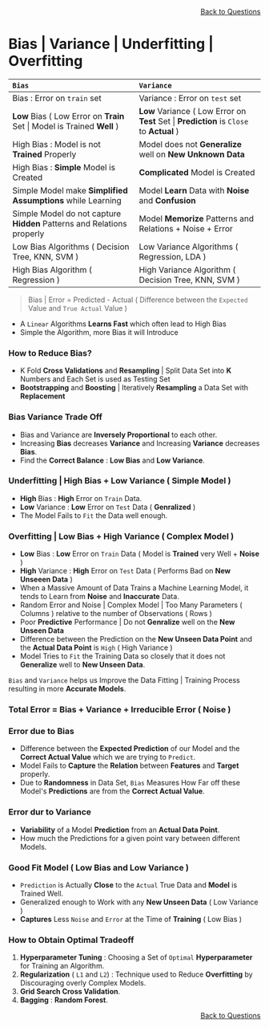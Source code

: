 <p align='right'><a align="right" href="https://github.com/KIRANKUMAR7296/Library/blob/main/Interview.md">Back to Questions</a></p>

# Bias | Variance | Underfitting | Overfitting

`Bias` | `Variance`
:--- | :---
Bias : Error on `train` set | Variance : Error on `test` set
**Low** Bias ( Low Error on **Train** Set \| Model is Trained **Well** ) | **Low** Variance ( Low Error on **Test** Set \| **Prediction** is `Close` to **Actual** )
High Bias : Model is not **Trained** Properly | Model does not **Generalize** well on **New Unknown Data**
High Bias : **Simple** Model is Created | **Complicated** Model is Created
Simple Model make **Simplified Assumptions** while Learning | Model **Learn** Data with **Noise** and **Confusion**
Simple Model do not capture **Hidden** Patterns and Relations properly | Model **Memorize** Patterns and Relations + Noise + Error
Low Bias Algorithms ( Decision Tree, KNN, SVM ) | Low Variance Algorithms ( Regression, LDA )
High Bias Algorithm ( Regression ) | High Variance Algorithm ( Decision Tree, KNN, SVM ) 

> Bias | Error = Predicted - Actual ( Difference between the `Expected` Value and `True Actual` Value  )

- A `Linear` Algorithms **Learns Fast** which often lead to High Bias
- Simple the Algorithm, more Bias it will Introduce 

### How to Reduce Bias?
- K Fold **Cross Validations** and **Resampling** | Split Data Set into **K** Numbers and Each Set is used as Testing Set
- **Bootstrapping** and **Boosting** | Iteratively **Resampling** a Data Set with **Replacement**

### Bias Variance Trade Off

- Bias and Variance are **Inversely Proportional** to each other.
- Increasing **Bias** decreases **Variance** and Increasing **Variance** decreases **Bias**.
- Find the **Correct Balance** : **Low Bias** and **Low Variance**.

### Underfitting | High Bias + Low Variance ( Simple Model )
- **High** Bias : **High** Error on `Train` Data.
- **Low** Variance : **Low** Error on `Test` Data ( **Genralized** )
- The Model Fails to `Fit` the Data well enough.

### Overfitting | Low Bias + High Variance ( Complex Model )
- **Low** Bias : **Low** Error on `Train` Data ( Model is **Trained** very Well + **Noise** )
- **High** Variance : **High** Error on `Test` Data ( Performs Bad on **New Unseeen Data** )
- When a Massive Amount of Data Trains a Machine Learning Model, it tends to Learn from **Noise** and **Inaccurate** Data.
- Random Error and Noise | Complex Model | Too Many Parameters ( Columns ) relative to the number of Observations ( Rows ) 
- Poor **Predictive** Performance | Do not **Genralize** well on the **New Unseen Data**
- Difference between the Prediction on the **New Unseen Data Point** and the **Actual Data Point** is `High` ( High Variance )
- Model Tries to `Fit` the Training Data so closely that it does not **Generalize** well to **New Unseen Data**.

`Bias` and `Variance` helps us Improve the Data Fitting | Training Process resulting in more **Accurate Models**.

### Total Error = Bias + Variance + Irreducible Error ( Noise )

### Error due to Bias 
- Difference between the **Expected Prediction** of our Model and the **Correct Actual Value** which we are trying to `Predict`.
- Model Fails to **Capture** the **Relation** between **Features** and **Target** properly.
- Due to **Randomness** in Data Set, `Bias` Measures How Far off these Model's **Predictions** are from the **Correct Actual Value**.

### Error dur to Variance
- **Variability** of a Model **Prediction** from an **Actual Data Point**.
- How much the Predictions for a given point vary between different Models.

### Good Fit Model ( Low Bias and Low Variance )
- `Prediction` is Actually **Close** to the `Actual` True Data and **Model** is Trained Well.
- Generalized enough to Work with any **New Unseen Data** ( Low Variance ) 
- **Captures** Less `Noise` and `Error` at the Time of **Training** ( Low Bias )

### How to Obtain Optimal Tradeoff
1. **Hyperparameter Tuning** : Choosing a Set of `Optimal` **Hyperparameter** for Training an Algorithm.
2. **Regularization** ( `L1` and `L2`) : Technique used to Reduce **Overfitting** by Discouraging overly Complex Models.
3. **Grid Search Cross Validation**.
4. **Bagging** : **Random Forest**.

<p align='right'><a align="right" href="https://github.com/KIRANKUMAR7296/Library/blob/main/Interview.md">Back to Questions</a></p>
